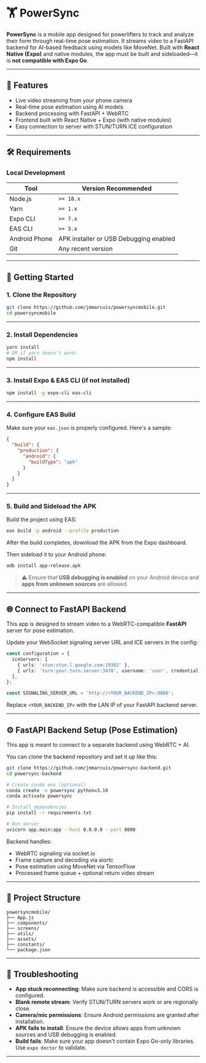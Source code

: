 # 🏋️ PowerSync

**PowerSync** is a mobile app designed for powerlifters to track and analyze their form through real-time pose estimation. It streams video to a FastAPI backend for AI-based feedback using models like MoveNet. Built with **React Native (Expo)** and native modules, the app must be built and sideloaded—it is **not compatible with Expo Go**.

---

## 📱 Features

* Live video streaming from your phone camera
* Real-time pose estimation using AI models
* Backend processing with FastAPI + WebRTC
* Frontend built with React Native + Expo (with native modules)
* Easy connection to server with STUN/TURN ICE configuration

---

## 🛠️ Requirements

### Local Development

| Tool          | Version Recommended                    |
| ------------- | -------------------------------------- |
| Node.js       | `>= 18.x`                              |
| Yarn          | `>= 1.x`                               |
| Expo CLI      | `>= 7.x`                               |
| EAS CLI       | `>= 3.x`                               |
| Android Phone | APK installer or USB Debugging enabled |
| Git           | Any recent version                     |

---

## 🚀 Getting Started

### 1. Clone the Repository

```sh
git clone https://github.com/jmmarcuis/powersyncmobile.git
cd powersyncmobile
```

---

### 2. Install Dependencies

```sh
yarn install
# OR if yarn doesn't work:
npm install
```

---

### 3. Install Expo & EAS CLI (if not installed)

```sh
npm install -g expo-cli eas-cli
```

---

### 4. Configure EAS Build

Make sure your `eas.json` is properly configured. Here's a sample:

```json
{
  "build": {
    "production": {
      "android": {
        "buildType": "apk"
      }
    }
  }
}
```

---

### 5. Build and Sideload the APK

Build the project using EAS:

```sh
eas build -p android --profile production
```

After the build completes, download the APK from the Expo dashboard.

Then sideload it to your Android phone:

```sh
adb install app-release.apk
```

> ⚠️ Ensure that **USB debugging is enabled** on your Android device and **apps from unknown sources** are allowed.

---

## 🌐 Connect to FastAPI Backend

This app is designed to stream video to a WebRTC-compatible **FastAPI** server for pose estimation.

Update your WebSocket signaling server URL and ICE servers in the config:

```ts
const configuration = {
  iceServers: [
    { urls: 'stun:stun.l.google.com:19302' },
    { urls: 'turn:your.turn.server:3478', username: 'user', credential: 'pass' },
  ],
};

const SIGNALING_SERVER_URL = 'http://<YOUR_BACKEND_IP>:8000';
```

Replace `<YOUR_BACKEND_IP>` with the LAN IP of your FastAPI backend server.

---

## ⚙️ FastAPI Backend Setup (Pose Estimation)

This app is meant to connect to a separate backend using WebRTC + AI.

You can clone the backend repository and set it up like this:

```sh
git clone https://github.com/jmmarcuis/powersync-backend.git
cd powersync-backend

# Create conda env (optional)
conda create -n powersync python=3.10
conda activate powersync

# Install dependencies
pip install -r requirements.txt

# Run server
uvicorn app.main:app --host 0.0.0.0 --port 8000
```

Backend handles:

* WebRTC signaling via socket.io
* Frame capture and decoding via aiortc
* Pose estimation using MoveNet via TensorFlow
* Processed frame queue + optional return video stream

---

## 📂 Project Structure

```
powersyncmobile/
├── App.js
├── components/
├── screens/
├── utils/
├── assets/
├── constants/
└── package.json
```

---

## 🧪 Troubleshooting

* **App stuck reconnecting**: Make sure backend is accessible and CORS is configured.
* **Blank remote stream**: Verify STUN/TURN servers work or are regionally close.
* **Camera/mic permissions**: Ensure Android permissions are granted after installation.
* **APK fails to install**: Ensure the device allows apps from unknown sources and USB debugging is enabled.
* **Build fails**: Make sure your app doesn't contain Expo Go-only libraries. Use `expo doctor` to validate.

---
